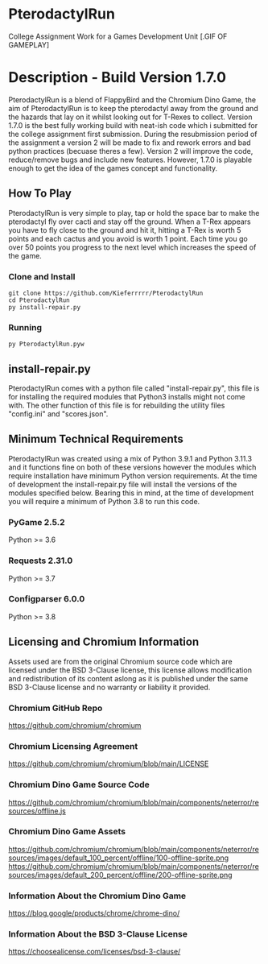 # PterodactylRun
College Assignment Work for a Games Development Unit
[.GIF OF GAMEPLAY]

# Description - Build Version 1.7.0
PterodactylRun is a blend of FlappyBird and the Chromium Dino Game, the aim of PterodactylRun is to keep the pterodactyl away from the
ground and the hazards that lay on it whilst looking out for T-Rexes to collect. Version 1.7.0 is the best fully working build with 
neat-ish code which i submitted for the college assignment first submission. During the resubmission period of the assignment a 
version 2 will be made to fix and rework errors and bad python practices (becuase theres a few). Version 2 will improve the code,
reduce/remove bugs and include new features. However, 1.7.0 is playable enough to get the idea of the games concept and functionality.

## How To Play
PterodactylRun is very simple to play, tap or hold the space bar to make the pterodactyl fly over cacti and stay off the ground.
When a T-Rex appears you have to fly close to the ground and hit it, hitting a T-Rex is worth 5 points and each cactus and you 
avoid is worth 1 point. Each time you go over 50 points you progress to the next level which increases the speed of the game.

### Clone and Install
```shell
git clone https://github.com/Kieferrrrr/PterodactylRun
cd PterodactylRun
py install-repair.py
```

### Running
```shell
py PterodactylRun.pyw
```

## install-repair.py
PterodactylRun comes with a python file called "install-repair.py", this file is for installing the required modules that Python3 installs
might not come with. The other function of this file is for rebuilding the utility files "config.ini" and "scores.json".


## Minimum Technical Requirements
PterodactylRun was created using a mix of Python 3.9.1 and Python 3.11.3 and it functions fine on both of these versions however the modules
which require installation have minimum Python version requirements. At the time of development the install-repair.py file will install the
versions of the modules specified below. Bearing this in mind, at the time of development you will require a minimum of Python 3.8 to run this
code.

### PyGame 2.5.2
Python >= 3.6

### Requests 2.31.0
Python >= 3.7

### Configparser 6.0.0
Python >= 3.8


## Licensing and Chromium Information
Assets used are from the original Chromium source code which are licensed under the BSD 3-Clause license, this license allows modification
and redistribution of its content aslong as it is published under the same BSD 3-Clause license and no warranty or liability it provided.

### Chromium GitHub Repo
https://github.com/chromium/chromium

### Chromium Licensing Agreement
https://github.com/chromium/chromium/blob/main/LICENSE

### Chromium Dino Game Source Code
https://github.com/chromium/chromium/blob/main/components/neterror/resources/offline.js

### Chromium Dino Game Assets
https://github.com/chromium/chromium/blob/main/components/neterror/resources/images/default_100_percent/offline/100-offline-sprite.png
https://github.com/chromium/chromium/blob/main/components/neterror/resources/images/default_200_percent/offline/200-offline-sprite.png

### Information About the Chromium Dino Game
https://blog.google/products/chrome/chrome-dino/

### Information About the BSD 3-Clause License
https://choosealicense.com/licenses/bsd-3-clause/